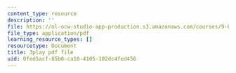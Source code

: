 ```yaml
---
content_type: resource
description: ''
file: https://ol-ocw-studio-app-production.s3.amazonaws.com/courses/9-04-sensory-systems-fall-2013/0fed5acf85b0ca104105102dc4fed456_M2KHrh_fCHE.pdf
file_type: application/pdf
learning_resource_types: []
resourcetype: Document
title: 3play pdf file
uid: 0fed5acf-85b0-ca10-4105-102dc4fed456
---
```

